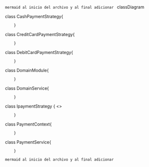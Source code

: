 ```mermaid al inicio del archivo y al final adicionar ```
classDiagram


class CashPaymentStrategy{
            
            
        }
class CreditCardPaymentStrategy{
            
            
        }
class DebitCardPaymentStrategy{
            
            
        }
class DomainModule{
            
            
        }
class DomainService{
            
            
        }
class IpaymentStrategy {
            <<interface>>
            
            
        }
class PaymentContext{
            
            
        }
class PaymentService{
            
            
        }
```mermaid al inicio del archivo y al final adicionar ```